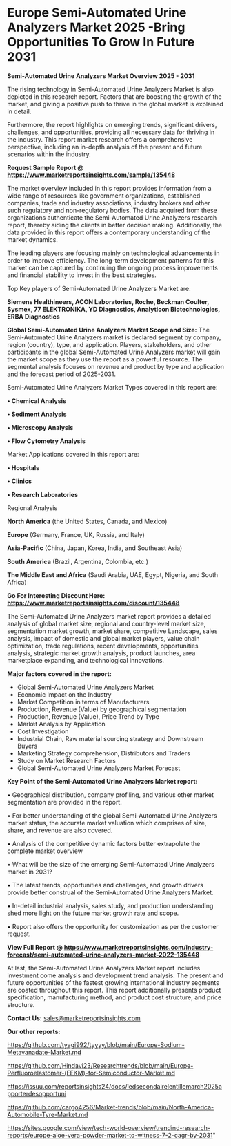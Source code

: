  # Europe Semi-Automated Urine Analyzers Market 2025 -Bring Opportunities To Grow In Future 2031

<Strong> Semi-Automated Urine Analyzers Market Overview 2025 - 2031</strong>

The rising technology in Semi-Automated Urine Analyzers Market is also depicted in this research report. Factors that are boosting the growth of the market, and giving a positive push to thrive in the global market is explained in detail.

Furthermore, the report highlights on emerging trends, significant drivers, challenges, and opportunities, providing all necessary data for thriving in the industry. This report market research offers a comprehensive perspective, including an in-depth analysis of the present and future scenarios within the industry.

<strong>Request Sample Report @ <a href=https://www.marketreportsinsights.com/sample/135448>https://www.marketreportsinsights.com/sample/135448</a></strong>

The market overview included in this report provides information from a wide range of resources like government organizations, established companies, trade and industry associations, industry brokers and other such regulatory and non-regulatory bodies. The data acquired from these organizations authenticate the Semi-Automated Urine Analyzers research report, thereby aiding the clients in better decision making. Additionally, the data provided in this report offers a contemporary understanding of the market dynamics.

The leading players are focusing mainly on technological advancements in order to improve efficiency. The long-term development patterns for this market can be captured by continuing the ongoing process improvements and financial stability to invest in the best strategies.

Top Key players of Semi-Automated Urine Analyzers Market are:

<strong>Siemens Healthineers, ACON Laboratories, Roche, Beckman Coulter, Sysmex, 77 ELEKTRONIKA, YD Diagnostics, Analyticon Biotechnologies, ERBA Diagnostics</strong>

<strong><b>Global Semi-Automated Urine Analyzers Market Scope and Size:</b></strong>
The Semi-Automated Urine Analyzers market is declared segment by company, region (country), type, and application. Players, stakeholders, and other participants in the global Semi-Automated Urine Analyzers market will gain the market scope as they use the report as a powerful resource. The segmental analysis focuses on revenue and product by type and application and the forecast period of 2025-2031.

Semi-Automated Urine Analyzers Market Types covered in this report are:

<strong>• Chemical Analysis

• Sediment Analysis

• Microscopy Analysis

• Flow Cytometry Analysis</strong>

Market Applications covered in this report are:

<strong>• Hospitals

• Clinics

• Research Laboratories</strong> 

Regional Analysis

<strong>North America</strong> (the United States, Canada, and Mexico)

<strong>Europe</strong> (Germany, France, UK, Russia, and Italy)

<strong>Asia-Pacific</strong> (China, Japan, Korea, India, and Southeast Asia)

<strong>South America</strong> (Brazil, Argentina, Colombia, etc.)

<strong>The Middle East and Africa</strong> (Saudi Arabia, UAE, Egypt, Nigeria, and South Africa)

<strong>Go For Interesting Discount Here: <a href=https://www.marketreportsinsights.com/discount/135448>https://www.marketreportsinsights.com/discount/135448</a></strong>

The Semi-Automated Urine Analyzers market report provides a detailed analysis of global market size, regional and country-level market size, segmentation market growth, market share, competitive Landscape, sales analysis, impact of domestic and global market players, value chain optimization, trade regulations, recent developments, opportunities analysis, strategic market growth analysis, product launches, area marketplace expanding, and technological innovations.

<strong><b>Major factors covered in the report:</b></strong>
<ul>
  <li>Global Semi-Automated Urine Analyzers Market </li>
  <li>Economic Impact on the Industry</li>
  <li>Market Competition in terms of Manufacturers</li>
  <li>Production, Revenue (Value) by geographical segmentation</li>
  <li>Production, Revenue (Value), Price Trend by Type</li>
  <li>Market Analysis by Application</li>
  <li>Cost Investigation</li>
  <li>Industrial Chain, Raw material sourcing strategy and Downstream Buyers</li>
  <li>Marketing Strategy comprehension, Distributors and Traders</li>
  <li>Study on Market Research Factors</li>
  <li>Global Semi-Automated Urine Analyzers Market Forecast</li>
</ul>

<strong><b>Key Point of the Semi-Automated Urine Analyzers Market report:</b></strong>

• Geographical distribution, company profiling, and various other market segmentation are provided in the report.

• For better understanding of the global Semi-Automated Urine Analyzers market status, the accurate market valuation which comprises of size, share, and revenue are also covered.

• Analysis of the competitive dynamic factors better extrapolate the complete market overview

• What will be the size of the emerging Semi-Automated Urine Analyzers market in 2031?

• The latest trends, opportunities and challenges, and growth drivers provide better construal of the Semi-Automated Urine Analyzers Market.

• In-detail industrial analysis, sales study, and production understanding shed more light on the future market growth rate and scope.

• Report also offers the opportunity for customization as per the customer request.

<strong><b>View Full Report @ <a href=https://www.marketreportsinsights.com/industry-forecast/semi-automated-urine-analyzers-market-2022-135448>https://www.marketreportsinsights.com/industry-forecast/semi-automated-urine-analyzers-market-2022-135448</a></b></strong>


At last, the Semi-Automated Urine Analyzers Market report includes investment come analysis and development trend analysis. The present and future opportunities of the fastest growing international industry segments are coated throughout this report. This report additionally presents product specification, manufacturing method, and product cost structure, and price structure.

<strong>Contact Us:</strong>
sales@marketreportsinsights.com

<strong>Our other reports:</strong>

<a href=https://github.com/tyagi992/tyyyy/blob/main/Europe-Sodium-Metavanadate-Market.md>https://github.com/tyagi992/tyyyy/blob/main/Europe-Sodium-Metavanadate-Market.md</a>

<a href=https://github.com/Hindavi23/Researchtrends/blob/main/Europe-Perfluoroelastomer-(FFKM)-for-Semiconductor-Market.md>https://github.com/Hindavi23/Researchtrends/blob/main/Europe-Perfluoroelastomer-(FFKM)-for-Semiconductor-Market.md</a>

<a href=https://issuu.com/reportsinsights24/docs/ledsecondairelentillemarch2025apporterdesopportuni>https://issuu.com/reportsinsights24/docs/ledsecondairelentillemarch2025apporterdesopportuni</a>

<a href=https://github.com/cargo4256/Market-trends/blob/main/North-America-Automobile-Tyre-Market.md>https://github.com/cargo4256/Market-trends/blob/main/North-America-Automobile-Tyre-Market.md</a>

<a href=https://sites.google.com/view/tech-world-overview/trendind-research-reports/europe-aloe-vera-powder-market-to-witness-7-2-cagr-by-2031>https://sites.google.com/view/tech-world-overview/trendind-research-reports/europe-aloe-vera-powder-market-to-witness-7-2-cagr-by-2031</a>"
